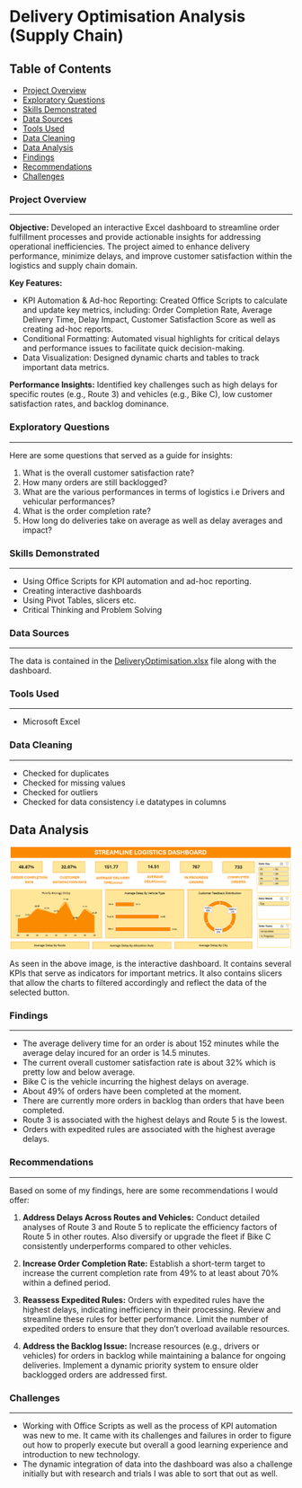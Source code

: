 
# Delivery Optimisation Analysis (Supply Chain)
## Table of Contents
- [Project Overview](#project-overview)
- [Exploratory Questions](#exploratory-questions)
- [Skills Demonstrated](#skills-demonstrated)
- [Data Sources](#data-sources)
- [Tools Used](#tools-used)
- [Data Cleaning](#data-cleaning)
- [Data Analysis](#data-analysis)
- [Findings](#findings)
- [Recommendations](#recommendations)
- [Challenges](#challenges)

### Project Overview
---
**Objective:**
Developed an interactive Excel dashboard to streamline order fulfillment processes and provide actionable insights for addressing operational inefficiencies. The project aimed to enhance delivery performance, minimize delays, and improve customer satisfaction within the logistics and supply chain domain.

**Key Features:**

- KPI Automation & Ad-hoc Reporting: Created Office Scripts to calculate and update key metrics, including: Order Completion Rate, Average Delivery Time, Delay Impact, Customer Satisfaction Score as well as creating ad-hoc reports.
- Conditional Formatting: Automated visual highlights for critical delays and performance issues to facilitate quick decision-making.
- Data Visualization: Designed dynamic charts and tables to track important data metrics.

**Performance Insights:** 
Identified key challenges such as high delays for specific routes (e.g., Route 3) and vehicles (e.g., Bike C), low customer satisfaction rates, and backlog dominance.

### Exploratory Questions
---
Here are some questions that served as a guide for insights:
1. What is the overall customer satisfaction rate?
2. How many orders are still backlogged?
3. What are the various performances in terms of logistics i.e Drivers and vehicular performances?
4. What is the order completion rate?
5. How long do deliveries take on average as well as delay averages and impact?

### Skills Demonstrated
---
- Using Office Scripts for KPI automation and ad-hoc reporting.
- Creating interactive dashboards
- Using Pivot Tables, slicers etc.
- Critical Thinking and Problem Solving

### Data Sources
---
The data is contained in the [DeliveryOptimisation.xlsx](DeliveryOptimisation.xlsx) file along with the dashboard.
### Tools Used
---
- Microsoft Excel
### Data Cleaning
---
- Checked for duplicates
- Checked for missing values
- Checked for outliers
- Checked for data consistency i.e datatypes in columns

## Data Analysis

<p align="center">
  <img src="OptimisationDashboard.png">
</p>

As seen in the above image, is the interactive dashboard. It contains several KPIs that serve as indicators for important metrics. It also contains slicers that allow the charts to filtered accordingly and reflect the data of the selected button.

### Findings
---
- The average delivery time for an order is about 152 minutes while the average delay incured for an order is 14.5 minutes.
- The current overall customer satisfaction rate is about 32% which is pretty low and below average.
- Bike C is the vehicle incurring the highest delays on average.
- About 49% of orders have been completed at the moment.
- There are currently more orders in backlog than orders that have been completed.
- Route 3 is associated with the highest delays and Route 5 is the lowest.
- Orders with expedited rules are associated with the highest average delays.
  
### Recommendations
---
Based on some of my findings, here are some recommendations I would offer:

1. **Address Delays Across Routes and Vehicles:**
   Conduct detailed analyses of Route 3 and Route 5 to replicate the efficiency factors of Route 5 in other routes. Also diversify or upgrade the fleet if Bike C consistently underperforms compared to other vehicles.

2. **Increase Order Completion Rate:**
   Establish a short-term target to increase the current completion rate from 49% to at least about 70% within a defined period. 

3. **Reassess Expedited Rules:**
   Orders with expedited rules have the highest delays, indicating inefficiency in their processing. Review and streamline these rules for better performance. Limit the number of expedited orders to ensure that they don’t overload available resources.

4. **Address the Backlog Issue:**
   Increase resources (e.g., drivers or vehicles) for orders in backlog while maintaining a balance for ongoing deliveries. Implement a dynamic priority system to ensure older backlogged orders are addressed first.

### Challenges
---
- Working with Office Scripts as well as the process of KPI automation was new to me. It came with its challenges and failures in order to figure out how to properly execute but overall a good learning experience and introduction to new technology.
- The dynamic integration of data into the dashboard was also a challenge initially but with research and trials I was able to sort that out as well.
